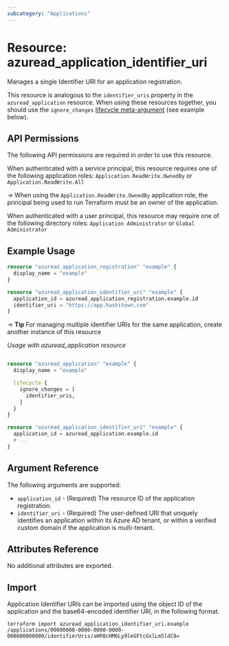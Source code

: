 ```yaml
---
subcategory: "Applications"
---
```


# Resource: azuread_application_identifier_uri

Manages a single Identifier URI for an application registration.

This resource is analogous to the `identifier_uris` property in the `azuread_application` resource. When using these resources together, you should use the `ignore_changes` [lifecycle meta-argument](https://developer.hashicorp.com/terraform/language/meta-arguments/lifecycle) (see example below).

## API Permissions

The following API permissions are required in order to use this resource.

When authenticated with a service principal, this resource requires one of the following application roles: `Application.ReadWrite.OwnedBy` or `Application.ReadWrite.All`

-> When using the `Application.ReadWrite.OwnedBy` application role, the principal being used to run Terraform must be an owner of the application.

When authenticated with a user principal, this resource may require one of the following directory roles: `Application Administrator` or `Global Administrator`

## Example Usage

```terraform
resource "azuread_application_registration" "example" {
  display_name = "example"
}

resource "azuread_application_identifier_uri" "example" {
  application_id = azuread_application_registration.example.id
  identifier_uri = "https://app.hashitown.com"
}
```

-> **Tip** For managing multiple identifier URIs for the same application, create another instance of this resource

*Usage with azuread_application resource*

```terraform

resource "azuread_application" "example" {
  display_name = "example"

  lifecycle {
    ignore_changes = [
      identifier_uris,
    ]
  }
}

resource "azuread_application_identifier_uri" "example" {
  application_id = azuread_application.example.id
  # ...
}
```

## Argument Reference

The following arguments are supported:

* `application_id` - (Required) The resource ID of the application registration.
* `identifier_uri` - (Required) The user-defined URI that uniquely identifies an application within its Azure AD tenant, or within a verified custom domain if the application is multi-tenant.

## Attributes Reference

No additional attributes are exported.

## Import

Application Identifier URIs can be imported using the object ID of the application and the base64-encoded identifier URI, in the following format.

```shell
terraform import azuread_application_identifier_uri.example /applications/00000000-0000-0000-0000-000000000000/identifierUris/aHR0cHM6Ly9leGFtcGxlLm5ldC8=
```

